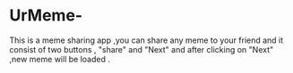 # UrMeme-
This is a meme sharing app ,you can share any meme to your friend and it consist of two buttons , "share" and "Next" and after clicking on "Next" ,new meme will be loaded .
